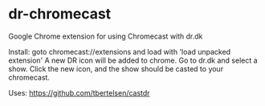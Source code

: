 dr-chromecast
=============

Google Chrome extension for using Chromecast with dr.dk

Install:
goto chromecast://extensions and load with 'load unpacked extension'
A new DR icon will be added to chrome. Go to dr.dk and select a show. Click the new icon, and the show should be casted to your chromecast.

Uses: https://github.com/tbertelsen/castdr
